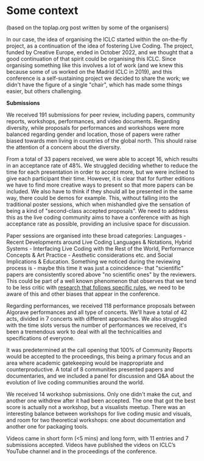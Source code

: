# Some context
(based on the toplap.org post written by some of the organisers)

In our case, the idea of organising the ICLC started within the on-the-fly project, as a continuation of the idea of fostering Live Coding. The project, funded by Creative Europe, ended in October 2022, and we thought that a good continuation of that spirit could be organising this ICLC. Since organising something like this involves a lot of work (and we knew this because some of us worked on the Madrid ICLC in 2019), and this conference is a self-sustaining project we decided to share the work; we didn't have the figure of a single "chair", which has made some things easier, but others challenging.


**Submissions**

We received 191 submissions for peer review, including papers, community reports, workshops, performances, and video documents. Regarding diversity, while proposals for performances and workshops were more balanced regarding gender and location, those of papers were rather biased towards men living in countries of the global north. This should raise the attention of a concern about the diversity.

From a total of 33 papers received, we were able to accept 16, which results in an acceptance rate of 48%. We struggled deciding whether to reduce the time for each presentation in order to accept more, but we were inclined to give each participant their time. However, it is clear that for further editions we have to find more creative ways to present so that more papers can be included. We also have to think if they should all be presented in the same way, there could be demos for example. This, without falling into the traditional poster sessions, which when mishandled give the sensation of being a kind of "second-class accepted proposals". We need to address this as the live coding community aims to have a conference with as high acceptance rate as possible, providing an inclusive space for discussion.

Paper sessions are organised into these broad categories: Languages - Recent Developments around Live Coding Languages & Notations, Hybrid Systems - Interfacing Live Coding with the Rest of the World, Performance Concepts & Art Practice - Aesthetic considerations etc. and Social Implications & Education.
Something we noticed during the reviewing process is - maybe this time it was just a coincidence- that "scientific" papers are consistently scored above "no scientific ones" by the reviewers. This could be part of a well known phenomenon that observes that we tend to be less critic with [research that follows specific rules](https://citeseerx.ist.psu.edu/document?repid=rep1&type=pdf&doi=1adb938528dc17013b0b86483a355ce90a98319f), we need to be aware of this and other biases that appear in the conference.

Regarding performances, we received 118 performance proposals between Algorave performances and all type of concerts. We'll have a total of 42 acts, divided in 7 concerts with different approaches. We also struggled with the time slots versus the number of performances we received, it's been a tremendous work to deal with all the technicalities and specifications of everyone.

It was predetermined at the call opening that 100% of Community Reports would be accepted to the proceedings, this being a primary focus and an area where academic gatekeeping would be inappropriate and counterproductive. A total of 8 communities presented papers and documentaries, and we included a panel for discussion and Q&A about the evolution of live coding communities around the world.

We received 14 workshop submissions. Only one didn't make the cut, and another one withdrew after it had been accepted. The one that got the best score is actually not a workshop, but a visualists meetup.  There was an interesting balance between workshops for live coding music and visuals, and room for two theoretical workshops: one about documentation and another one for packaging tools.

Videos came in short form (<5 mins) and long form, with 11 entries and 7 submissions accepted. Videos have published the videos on ICLC’s YouTube channel and in the proceedings of the conference.
